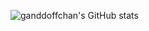 ![ganddoffchan's GitHub stats](https://github-readme-stats.vercel.app/api?username=ganddoffchan&theme=monokai=true)

